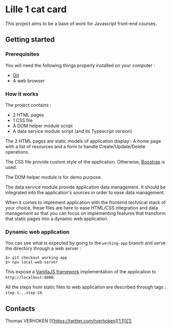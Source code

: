 # Lille 1 cat card

This project aims to be a base of work for Javascript front-end courses.

## Getting started

### Prerequisites

You will need the following things properly installed on your computer :

* [Git](https://git-scm.com/)
* A web browser

### How it works

The project contains :

* 2 HTML pages
* 1 CSS file
* A DOM helper module script
* A data service module script (and its Typescript version)

The 2 HTML pages are static models of application display : A home page with a list of resources and a form to handle Create/Update/Delete operations.

The CSS file provide custom style of the application. Otherwise, [Boostrap](https://getbootstrap.com/docs/4.5/getting-started/introduction/) is used.

The DOM helper module is for demo purpose.

The data service module provide application data management. It should be integrated into the application's sources in order to ease data management.

When it comes to implement application with the frontend technical stack of your choice, these files are here to ease HTML/CSS integration and data management so that you can focus on implementing features that transform that static pages into a dynamic web application.

### Dynamic web application

You can see what is expected by going to the `working-app` branch and serve the directory through a web server :

```
$> git checkout working-app
$> npx local-web-server
```

This expose a [VanillaJS framework](http://vanilla-js.com) implementation of the application to `http://localhost:8000`.

All the steps from static files to web application are described through tags : `step-1...step-10`.

## Contacts

Thomas VERHOKEN [![https://twitter.com/tverhoken][1.1]][1]

[1]: https://twitter.com/tverhoken
[1.1]: http://i.imgur.com/wWzX9uB.png